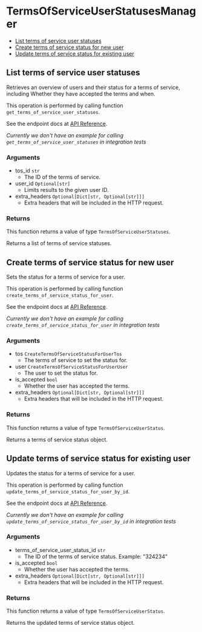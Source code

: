 # TermsOfServiceUserStatusesManager

- [List terms of service user statuses](#list-terms-of-service-user-statuses)
- [Create terms of service status for new user](#create-terms-of-service-status-for-new-user)
- [Update terms of service status for existing user](#update-terms-of-service-status-for-existing-user)

## List terms of service user statuses

Retrieves an overview of users and their status for a
terms of service, including Whether they have accepted
the terms and when.

This operation is performed by calling function `get_terms_of_service_user_statuses`.

See the endpoint docs at
[API Reference](https://developer.box.com/reference/get-terms-of-service-user-statuses/).

_Currently we don't have an example for calling `get_terms_of_service_user_statuses` in integration tests_

### Arguments

- tos_id `str`
  - The ID of the terms of service.
- user_id `Optional[str]`
  - Limits results to the given user ID.
- extra_headers `Optional[Dict[str, Optional[str]]]`
  - Extra headers that will be included in the HTTP request.

### Returns

This function returns a value of type `TermsOfServiceUserStatuses`.

Returns a list of terms of service statuses.

## Create terms of service status for new user

Sets the status for a terms of service for a user.

This operation is performed by calling function `create_terms_of_service_status_for_user`.

See the endpoint docs at
[API Reference](https://developer.box.com/reference/post-terms-of-service-user-statuses/).

_Currently we don't have an example for calling `create_terms_of_service_status_for_user` in integration tests_

### Arguments

- tos `CreateTermsOfServiceStatusForUserTos`
  - The terms of service to set the status for.
- user `CreateTermsOfServiceStatusForUserUser`
  - The user to set the status for.
- is_accepted `bool`
  - Whether the user has accepted the terms.
- extra_headers `Optional[Dict[str, Optional[str]]]`
  - Extra headers that will be included in the HTTP request.

### Returns

This function returns a value of type `TermsOfServiceUserStatus`.

Returns a terms of service status object.

## Update terms of service status for existing user

Updates the status for a terms of service for a user.

This operation is performed by calling function `update_terms_of_service_status_for_user_by_id`.

See the endpoint docs at
[API Reference](https://developer.box.com/reference/put-terms-of-service-user-statuses-id/).

_Currently we don't have an example for calling `update_terms_of_service_status_for_user_by_id` in integration tests_

### Arguments

- terms_of_service_user_status_id `str`
  - The ID of the terms of service status. Example: "324234"
- is_accepted `bool`
  - Whether the user has accepted the terms.
- extra_headers `Optional[Dict[str, Optional[str]]]`
  - Extra headers that will be included in the HTTP request.

### Returns

This function returns a value of type `TermsOfServiceUserStatus`.

Returns the updated terms of service status object.
